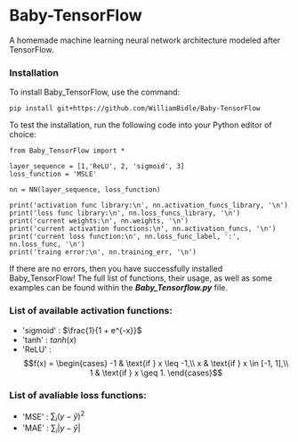 # Baby-TensorFlow

A homemade machine learning neural network architecture modeled after TensorFlow. 

### Installation

To install Baby_TensorFlow, use the command:

    pip install git+https://github.com/WilliamBidle/Baby-TensorFlow

To test the installation, run the following code into your Python editor of choice:

    from Baby_TensorFlow import * 
    
    layer_sequence = [1,'ReLU', 2, 'sigmoid', 3]
    loss_function = 'MSLE'

    nn = NN(layer_sequence, loss_function)

    print('activation func library:\n', nn.activation_funcs_library, '\n')
    print('loss func library:\n', nn.loss_funcs_library, '\n')
    print('current weights:\n', nn.weights, '\n')
    print('current activation functions:\n', nn.activation_funcs, '\n')
    print('current loss function:\n', nn.loss_func_label, ':', nn.loss_func, '\n')
    print('traing error:\n', nn.training_err, '\n')

If there are no errors, then you have successfully installed Baby_TensorFlow! The full list of functions, their usage, as well as some examples can be found within the ***Baby_Tensorflow.py*** file.

### List of available activation functions:

- 'sigmoid' : $\frac{1}{1 + e^{-x}}$
- 'tanh' : $tanh(x)$
- 'ReLU' : $$f(x) = \begin{cases}
-1 & \text{if } x \leq -1,\\
x  & \text{if } x \in [-1, 1],\\
1  & \text{if } x \geq 1.
\end{cases}$$

### List of avaliable loss functions:

- 'MSE' : $\sum_{i}(y - \hat{y})^2$
- 'MAE' : $\sum_{i}|y - \hat{y}|$
